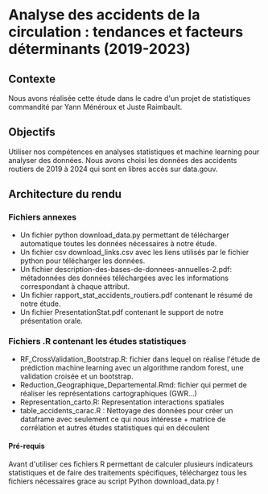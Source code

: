 # Analyse des accidents de la circulation : tendances et facteurs déterminants (2019-2023)

## Contexte
Nous avons réalisée cette étude dans le cadre d'un projet de statistiques commandité par Yann Ménéroux et Juste Raimbault.

## Objectifs
Utiliser nos compétences en analyses statistiques et machine learning pour analyser des données. Nous avons choisi les données des accidents routiers de 2019 à 2024 qui sont en libres accès sur data.gouv.

## Architecture du rendu

### Fichiers annexes
- Un fichier python download_data.py permettant de télécharger automatique toutes les données nécessaires à notre étude.
- Un fichier csv download_links.csv avec les liens utilisés par le fichier python pour télécharger les données.
- Un fichier description-des-bases-de-donnees-annuelles-2.pdf: métadonnées des données téléchargées avec les informations correspondant à chaque attribut.
- Un fichier rapport_stat_accidents_routiers.pdf contenant le résumé de notre étude.
- Un fichier PresentationStat.pdf contenant le support de notre présentation orale.

### Fichiers .R contenant les études statistiques
- RF_CrossValidation_Bootstrap.R: fichier dans lequel on réalise l'étude de prédiction machine learning avec un algorithme random forest, une validation croisée et un bootstrap.
- Reduction_Geographique_Departemental.Rmd: fichier qui permet de réaliser les représentations cartographiques (GWR...)
- Representation_carto.R: Representation interactions spatiales
- table_accidents_carac.R : Nettoyage des données pour créer un dataframe avec seulement ce qui nous intéresse + matrice de corrélation et autres études statistiques qui en découlent

#### Pré-requis
Avant d'utiliser ces fichiers R permettant de calculer plusieurs indicateurs statistiques et de faire des traitements spécifiques, téléchargez tous les fichiers nécessaires grace au script Python download_data.py !
